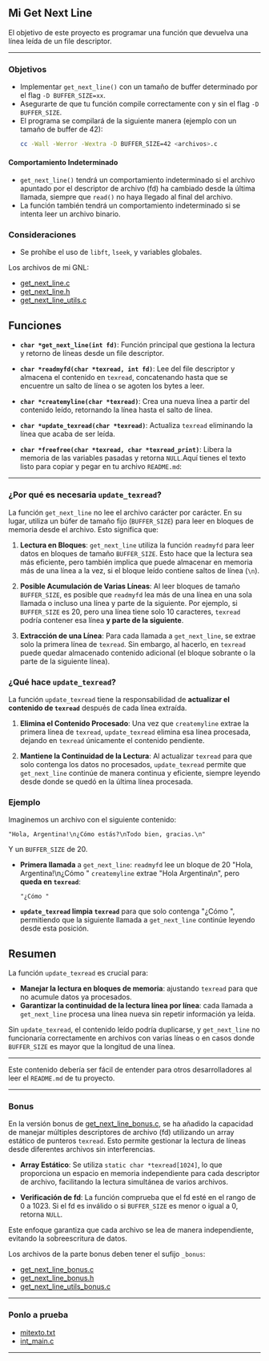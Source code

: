 ## Mi Get Next Line

El objetivo de este proyecto es programar una función que devuelva una línea leída de un file descriptor.


---

### Objetivos

- Implementar `get_next_line()` con un tamaño de buffer determinado por el flag `-D BUFFER_SIZE=xx`.
- Asegurarte de que tu función compile correctamente con y sin el flag `-D BUFFER_SIZE`.
- El programa se compilará de la siguiente manera (ejemplo con un tamaño de buffer de 42):
  ```bash
  cc -Wall -Werror -Wextra -D BUFFER_SIZE=42 <archivos>.c
  ```

#### Comportamiento Indeterminado

- `get_next_line()` tendrá un comportamiento indeterminado si el archivo apuntado por el descriptor de archivo (fd) ha cambiado desde la última llamada, siempre que `read()` no haya llegado al final del archivo.
- La función también tendrá un comportamiento indeterminado si se intenta leer un archivo binario.

### Consideraciones

- Se prohíbe el uso de `libft`, `lseek`, y variables globales.

Los archivos de mi GNL:
- [get_next_line.c](https://github.com/briveraarg/Get-Next-Line/blob/main/get_next_line.c)
- [get_next_line.h](https://github.com/briveraarg/Get-Next-Line/blob/main/get_next_line.h)
- [get_next_line_utils.c](https://github.com/briveraarg/Get-Next-Line/blob/main/get_next_line_utils.c)

## Funciones

- **`char *get_next_line(int fd)`**: 
  Función principal que gestiona la lectura y retorno de líneas desde un file descriptor.
  
- **`char *readmyfd(char *texread, int fd)`**: 
  Lee del file descriptor y almacena el contenido en `texread`, concatenando hasta que se encuentre un salto de línea o se agoten los bytes a leer.

- **`char *createmyline(char *texread)`**: 
  Crea una nueva línea a partir del contenido leído, retornando la línea hasta el salto de línea.

- **`char *update_texread(char *texread)`**: 
  Actualiza `texread` eliminando la línea que acaba de ser leída.

- **`char *freefree(char *texread, char *texread_print)`**: 
  Libera la memoria de las variables pasadas y retorna `NULL`.Aquí tienes el texto listo para copiar y pegar en tu archivo `README.md`:

---

### ¿Por qué es necesaria `update_texread`?

La función `get_next_line` no lee el archivo carácter por carácter. En su lugar, utiliza un búfer de tamaño fijo (`BUFFER_SIZE`) para leer en bloques de memoria desde el archivo. Esto significa que:

1. **Lectura en Bloques**: `get_next_line` utiliza la función `readmyfd` para leer datos en bloques de tamaño `BUFFER_SIZE`. Esto hace que la lectura sea más eficiente, pero también implica que puede almacenar en memoria más de una línea a la vez, si el bloque leído contiene saltos de línea (`\n`).
   
2. **Posible Acumulación de Varias Líneas**: Al leer bloques de tamaño `BUFFER_SIZE`, es posible que `readmyfd` lea más de una línea en una sola llamada o incluso una línea y parte de la siguiente. Por ejemplo, si `BUFFER_SIZE` es 20, pero una línea tiene solo 10 caracteres, `texread` podría contener esa línea **y parte de la siguiente**.

3. **Extracción de una Línea**: Para cada llamada a `get_next_line`, se extrae solo la primera línea de `texread`. Sin embargo, al hacerlo, en `texread` puede quedar almacenado contenido adicional (el bloque sobrante o la parte de la siguiente línea).

### ¿Qué hace `update_texread`?

La función `update_texread` tiene la responsabilidad de **actualizar el contenido de `texread`** después de cada línea extraída. 

1. **Elimina el Contenido Procesado**: Una vez que `createmyline` extrae la primera línea de `texread`, `update_texread` elimina esa línea procesada, dejando en `texread` únicamente el contenido pendiente.

2. **Mantiene la Continuidad de la Lectura**: Al actualizar `texread` para que solo contenga los datos no procesados, `update_texread` permite que `get_next_line` continúe de manera continua y eficiente, siempre leyendo desde donde se quedó en la última línea procesada.

### Ejemplo

Imaginemos un archivo con el siguiente contenido:
```
"Hola, Argentina!\n¿Cómo estás?\nTodo bien, gracias.\n"

```
Y un `BUFFER_SIZE` de 20.

- **Primera llamada** a `get_next_line`:
`readmyfd` lee un bloque de 20 "Hola, Argentina!\n¿Cómo "
`createmyline` extrae "Hola Argentina\n", pero **queda en `texread`**:

  ```
  "¿Cómo "

  ```

- **`update_texread` limpia `texread`** para que solo contenga "¿Cómo ", permitiendo que la siguiente llamada a `get_next_line` continúe leyendo desde esta posición.

## Resumen

La función `update_texread` es crucial para:
- **Manejar la lectura en bloques de memoria**: ajustando `texread` para que no acumule datos ya procesados.
- **Garantizar la continuidad de la lectura línea por línea**: cada llamada a `get_next_line` procesa una línea nueva sin repetir información ya leída.

Sin `update_texread`, el contenido leído podría duplicarse, y `get_next_line` no funcionaría correctamente en archivos con varias líneas o en casos donde `BUFFER_SIZE` es mayor que la longitud de una línea.

--- 

Este contenido debería ser fácil de entender para otros desarrolladores al leer el `README.md` de tu proyecto.

---

### Bonus

En la versión bonus de [get_next_line_bonus.c](https://github.com/briveraarg/Get-Next-Line/blob/main/get_next_line_bonus.c), se ha añadido la capacidad de manejar múltiples descriptores de archivo (fd) utilizando un array estático de punteros `texread`. Esto permite gestionar la lectura de líneas desde diferentes archivos sin interferencias.

- **Array Estático**: Se utiliza `static char *texread[1024]`, lo que proporciona un espacio en memoria independiente para cada descriptor de archivo, facilitando la lectura simultánea de varios archivos.

- **Verificación de fd**: La función comprueba que el fd esté en el rango de 0 a 1023. Si el fd es inválido o si `BUFFER_SIZE` es menor o igual a 0, retorna `NULL`.

Este enfoque garantiza que cada archivo se lea de manera independiente, evitando la sobreescritura de datos.


Los archivos de la parte bonus deben tener el sufijo `_bonus`:
- [get_next_line_bonus.c](https://github.com/briveraarg/Get-Next-Line/blob/main/get_next_line_bonus.c)
- [get_next_line_bonus.h](https://github.com/briveraarg/Get-Next-Line/blob/main/get_next_line_bonus.h)
- [get_next_line_utils_bonus.c](https://github.com/briveraarg/Get-Next-Line/blob/main/get_next_line_utils_bonus.c)

---

### Ponlo a prueba
- [mitexto.txt](https://github.com/briveraarg/Get-Next-Line/blob/main/mitexto.txt)
- [int_main.c](https://github.com/briveraarg/Get-Next-Line/blob/main/int_main.c)

---
